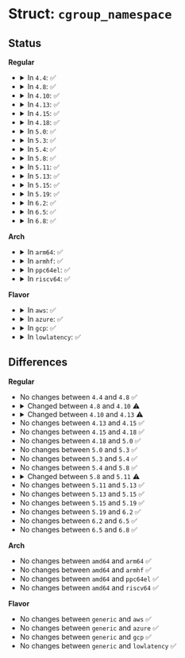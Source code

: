 # Struct: <code>cgroup_namespace</code>

## Status
<b>Regular</b>
<ul>
<li>
<details>
<summary>In <code>4.4</code>: ✅</summary>

```c
struct cgroup_namespace {
    atomic_t count;
    struct ns_common ns;
    struct user_namespace *user_ns;
    struct css_set *root_cset;
};
```
</details>
</li>
<li>
<details>
<summary>In <code>4.8</code>: ✅</summary>

```c
struct cgroup_namespace {
    atomic_t count;
    struct ns_common ns;
    struct user_namespace *user_ns;
    struct css_set *root_cset;
};
```
</details>
</li>
<li>
<details>
<summary>In <code>4.10</code>: ✅</summary>

```c
struct cgroup_namespace {
    atomic_t count;
    struct ns_common ns;
    struct user_namespace *user_ns;
    struct ucounts *ucounts;
    struct css_set *root_cset;
};
```
</details>
</li>
<li>
<details>
<summary>In <code>4.13</code>: ✅</summary>

```c
struct cgroup_namespace {
    refcount_t count;
    struct ns_common ns;
    struct user_namespace *user_ns;
    struct ucounts *ucounts;
    struct css_set *root_cset;
};
```
</details>
</li>
<li>
<details>
<summary>In <code>4.15</code>: ✅</summary>

```c
struct cgroup_namespace {
    refcount_t count;
    struct ns_common ns;
    struct user_namespace *user_ns;
    struct ucounts *ucounts;
    struct css_set *root_cset;
};
```
</details>
</li>
<li>
<details>
<summary>In <code>4.18</code>: ✅</summary>

```c
struct cgroup_namespace {
    refcount_t count;
    struct ns_common ns;
    struct user_namespace *user_ns;
    struct ucounts *ucounts;
    struct css_set *root_cset;
};
```
</details>
</li>
<li>
<details>
<summary>In <code>5.0</code>: ✅</summary>

```c
struct cgroup_namespace {
    refcount_t count;
    struct ns_common ns;
    struct user_namespace *user_ns;
    struct ucounts *ucounts;
    struct css_set *root_cset;
};
```
</details>
</li>
<li>
<details>
<summary>In <code>5.3</code>: ✅</summary>

```c
struct cgroup_namespace {
    refcount_t count;
    struct ns_common ns;
    struct user_namespace *user_ns;
    struct ucounts *ucounts;
    struct css_set *root_cset;
};
```
</details>
</li>
<li>
<details>
<summary>In <code>5.4</code>: ✅</summary>

```c
struct cgroup_namespace {
    refcount_t count;
    struct ns_common ns;
    struct user_namespace *user_ns;
    struct ucounts *ucounts;
    struct css_set *root_cset;
};
```
</details>
</li>
<li>
<details>
<summary>In <code>5.8</code>: ✅</summary>

```c
struct cgroup_namespace {
    refcount_t count;
    struct ns_common ns;
    struct user_namespace *user_ns;
    struct ucounts *ucounts;
    struct css_set *root_cset;
};
```
</details>
</li>
<li>
<details>
<summary>In <code>5.11</code>: ✅</summary>

```c
struct cgroup_namespace {
    struct ns_common ns;
    struct user_namespace *user_ns;
    struct ucounts *ucounts;
    struct css_set *root_cset;
};
```
</details>
</li>
<li>
<details>
<summary>In <code>5.13</code>: ✅</summary>

```c
struct cgroup_namespace {
    struct ns_common ns;
    struct user_namespace *user_ns;
    struct ucounts *ucounts;
    struct css_set *root_cset;
};
```
</details>
</li>
<li>
<details>
<summary>In <code>5.15</code>: ✅</summary>

```c
struct cgroup_namespace {
    struct ns_common ns;
    struct user_namespace *user_ns;
    struct ucounts *ucounts;
    struct css_set *root_cset;
};
```
</details>
</li>
<li>
<details>
<summary>In <code>5.19</code>: ✅</summary>

```c
struct cgroup_namespace {
    struct ns_common ns;
    struct user_namespace *user_ns;
    struct ucounts *ucounts;
    struct css_set *root_cset;
};
```
</details>
</li>
<li>
<details>
<summary>In <code>6.2</code>: ✅</summary>

```c
struct cgroup_namespace {
    struct ns_common ns;
    struct user_namespace *user_ns;
    struct ucounts *ucounts;
    struct css_set *root_cset;
};
```
</details>
</li>
<li>
<details>
<summary>In <code>6.5</code>: ✅</summary>

```c
struct cgroup_namespace {
    struct ns_common ns;
    struct user_namespace *user_ns;
    struct ucounts *ucounts;
    struct css_set *root_cset;
};
```
</details>
</li>
<li>
<details>
<summary>In <code>6.8</code>: ✅</summary>

```c
struct cgroup_namespace {
    struct ns_common ns;
    struct user_namespace *user_ns;
    struct ucounts *ucounts;
    struct css_set *root_cset;
};
```
</details>
</li>
</ul>
<b>Arch</b>
<ul>
<li>
<details>
<summary>In <code>arm64</code>: ✅</summary>

```c
struct cgroup_namespace {
    refcount_t count;
    struct ns_common ns;
    struct user_namespace *user_ns;
    struct ucounts *ucounts;
    struct css_set *root_cset;
};
```
</details>
</li>
<li>
<details>
<summary>In <code>armhf</code>: ✅</summary>

```c
struct cgroup_namespace {
    refcount_t count;
    struct ns_common ns;
    struct user_namespace *user_ns;
    struct ucounts *ucounts;
    struct css_set *root_cset;
};
```
</details>
</li>
<li>
<details>
<summary>In <code>ppc64el</code>: ✅</summary>

```c
struct cgroup_namespace {
    refcount_t count;
    struct ns_common ns;
    struct user_namespace *user_ns;
    struct ucounts *ucounts;
    struct css_set *root_cset;
};
```
</details>
</li>
<li>
<details>
<summary>In <code>riscv64</code>: ✅</summary>

```c
struct cgroup_namespace {
    refcount_t count;
    struct ns_common ns;
    struct user_namespace *user_ns;
    struct ucounts *ucounts;
    struct css_set *root_cset;
};
```
</details>
</li>
</ul>
<b>Flavor</b>
<ul>
<li>
<details>
<summary>In <code>aws</code>: ✅</summary>

```c
struct cgroup_namespace {
    refcount_t count;
    struct ns_common ns;
    struct user_namespace *user_ns;
    struct ucounts *ucounts;
    struct css_set *root_cset;
};
```
</details>
</li>
<li>
<details>
<summary>In <code>azure</code>: ✅</summary>

```c
struct cgroup_namespace {
    refcount_t count;
    struct ns_common ns;
    struct user_namespace *user_ns;
    struct ucounts *ucounts;
    struct css_set *root_cset;
};
```
</details>
</li>
<li>
<details>
<summary>In <code>gcp</code>: ✅</summary>

```c
struct cgroup_namespace {
    refcount_t count;
    struct ns_common ns;
    struct user_namespace *user_ns;
    struct ucounts *ucounts;
    struct css_set *root_cset;
};
```
</details>
</li>
<li>
<details>
<summary>In <code>lowlatency</code>: ✅</summary>

```c
struct cgroup_namespace {
    refcount_t count;
    struct ns_common ns;
    struct user_namespace *user_ns;
    struct ucounts *ucounts;
    struct css_set *root_cset;
};
```
</details>
</li>
</ul>

## Differences
<b>Regular</b>
<ul>
<li>
No changes between <code>4.4</code> and <code>4.8</code> ✅
</li>
<li>
<details>
<summary>Changed between <code>4.8</code> and <code>4.10</code> ⚠️</summary>
<ul>
<li>
<b>Field added. </b>
<code>struct ucounts *ucounts</code>
</li>
</ul>
</details>
</li>
<li>
<details>
<summary>Changed between <code>4.10</code> and <code>4.13</code> ⚠️</summary>
<ul>
<li>
<b>Field type changed. </b>
<code>atomic_t count</code> ➡️ <code>refcount_t count</code>
</li>
</ul>
</details>
</li>
<li>
No changes between <code>4.13</code> and <code>4.15</code> ✅
</li>
<li>
No changes between <code>4.15</code> and <code>4.18</code> ✅
</li>
<li>
No changes between <code>4.18</code> and <code>5.0</code> ✅
</li>
<li>
No changes between <code>5.0</code> and <code>5.3</code> ✅
</li>
<li>
No changes between <code>5.3</code> and <code>5.4</code> ✅
</li>
<li>
No changes between <code>5.4</code> and <code>5.8</code> ✅
</li>
<li>
<details>
<summary>Changed between <code>5.8</code> and <code>5.11</code> ⚠️</summary>
<ul>
<li>
<b>Field removed. </b>
<code>refcount_t count</code>
</li>
</ul>
</details>
</li>
<li>
No changes between <code>5.11</code> and <code>5.13</code> ✅
</li>
<li>
No changes between <code>5.13</code> and <code>5.15</code> ✅
</li>
<li>
No changes between <code>5.15</code> and <code>5.19</code> ✅
</li>
<li>
No changes between <code>5.19</code> and <code>6.2</code> ✅
</li>
<li>
No changes between <code>6.2</code> and <code>6.5</code> ✅
</li>
<li>
No changes between <code>6.5</code> and <code>6.8</code> ✅
</li>
</ul>
<b>Arch</b>
<ul>
<li>
No changes between <code>amd64</code> and <code>arm64</code> ✅
</li>
<li>
No changes between <code>amd64</code> and <code>armhf</code> ✅
</li>
<li>
No changes between <code>amd64</code> and <code>ppc64el</code> ✅
</li>
<li>
No changes between <code>amd64</code> and <code>riscv64</code> ✅
</li>
</ul>
<b>Flavor</b>
<ul>
<li>
No changes between <code>generic</code> and <code>aws</code> ✅
</li>
<li>
No changes between <code>generic</code> and <code>azure</code> ✅
</li>
<li>
No changes between <code>generic</code> and <code>gcp</code> ✅
</li>
<li>
No changes between <code>generic</code> and <code>lowlatency</code> ✅
</li>
</ul>
